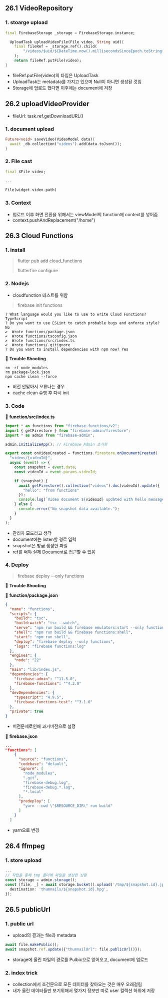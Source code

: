 ## 26.1 VideoRepository

### 1. stoarge upload

```dart
final FirebaseStorage _storage = FirebaseStorage.instance;

  UploadTask uploadVideoFile(File video, String uid){
    final fileRef = _storage.ref().child(
        "/videos/$uid/${DateTime.now().millisecondsSinceEpoch.toString()}",
    );
    return fileRef.putFile(video);
}

```

- fileRef.putFile(video)의 타입은 UploadTask
- UploadTask는 metadata를 가지고 있으며 Null이 아니면 생성된 것임
- Storage에 업로드 했다면 이후에는 document에 저장



## 26.2 uploadVideoProvider

- fileUrl: task.ref.getDownloadURL()

### 1. document upload

```dart
Future<void> saveVideo(VideoModel data){
  await _db.collection("videos").add(data.toJson());
}
```



### 2. File cast

```dart
final XFile video;

...
  
File(widget.video.path)
```



### 3. Context

- 업로드 이후 화면 전환을 위해서는 viewModel의 function에 context를 넣어줌
- context.pushAndReplacement("/home")



## 26.3 Cloud Functions 

### 1. install

> flutter pub add cloud_functions
>
> flutterfire configure



### 2. Nodejs

- cloudfunction 테스트를 위함

> firebase init functions

```
? What language would you like to use to write Cloud Functions? TypeScript
? Do you want to use ESLint to catch probable bugs and enforce style? No
✔  Wrote functions/package.json
✔  Wrote functions/tsconfig.json
✔  Wrote functions/src/index.ts
✔  Wrote functions/.gitignore
? Do you want to install dependencies with npm now? Yes
```



📍 **Trouble Shooting**

```
rm -rf node_modules
rm package-lock.json
npm cache clean --force
```

- 버전 안맞아서 오류나는 경우
- cache clean 수행 후 다시 init



### 3. Code

📒 **function/src/index.ts**

```typescript
import * as functions from "firebase-functions/v2";
import { getFirestore } from "firebase-admin/firestore";
import * as admin from "firebase-admin";

admin.initializeApp(); // Firebase Admin 초기화

export const onVideoCreated = functions.firestore.onDocumentCreated(
  "videos/{videoId}",
  async (event) => {
    const snapshot = event.data;
    const videoId = event.params.videoId;

    if (snapshot) {
      await getFirestore().collection("videos").doc(videoId).update({
        "hello": "from functions"
      });
      console.log(`Video document ${videoId} updated with hello message.`);
    } else {
      console.error("No snapshot data available.");
    }
  }
);
```

- 관리자 모드라고 생각
- document에는 listen할 경로 입력
- snapshot은 방금 생성한 파일
- ref를 써야 실제 Document로 접근할 수 있음



### 4. Deploy

> firebase deploy --only functions

📍 **Trouble Shooting**



📒 **function/package.json**

```json
{
  "name": "functions",
  "scripts": {
    "build": "tsc",
    "build:watch": "tsc --watch",
    "serve": "npm run build && firebase emulators:start --only functions",
    "shell": "npm run build && firebase functions:shell",
    "start": "npm run shell",
    "deploy": "firebase deploy --only functions",
    "logs": "firebase functions:log"
  },
  "engines": {
    "node": "22"
  },
  "main": "lib/index.js",
  "dependencies": {
    "firebase-admin": "^11.5.0",
    "firebase-functions": "^4.2.0"
  },
  "devDependencies": {
    "typescript": "4.9.5",
    "firebase-functions-test": "^3.1.0"
  },
  "private": true
}
```

- 버전문제로인해 과거버전으로 설정

📒 **firebase.json**

```json
...
"functions": [
    {
      "source": "functions",
      "codebase": "default",
      "ignore": [
        "node_modules",
        ".git",
        "firebase-debug.log",
        "firebase-debug.*.log",
        "*.local"
      ],
      "predeploy": [
        "yarn --cwd \"$RESOURCE_DIR\" run build"
      ]
    }
  ]
```

- yarn으로 변경



## 26.4 ffmpeg

### 1. store upload

```typescript
...
// 작업을 통해 tmp 폴더에 파일을 생성한 상황
const storage = admin.storage();
const [file, _] = await storage.bucket().upload('/tmp/${snapshot.id}.jpg', {
  destination: 'thumnails/${snapshot.id}.hpg',
});
```



## 26.5 publicUrl

### 1.  public url

- upload의 결과는 file과 metadata

```typescript
await file.makePublic();
await snapshot.ref.update({"thumnailUrl": file.publicUrl()});
```

- storage에 올린 파일의 경로를 Pulbic으로 얻어오고, document에 업로드



### 2. index trick

- collection에서 조건문으로 모든 데이터를 찾아오는 것은 매우 오래걸림
- 내가 올린 데이터들만 보기위해서 몇가지 정보만 따로 user 컬렉션 하위에 저장

